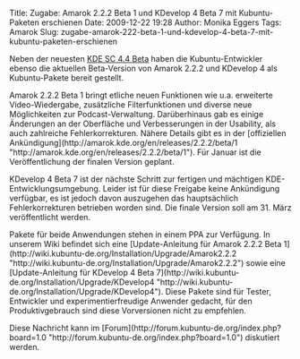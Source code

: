 Title: Zugabe: Amarok 2.2.2 Beta 1 und KDevelop 4 Beta 7 mit Kubuntu-Paketen erschienen
Date: 2009-12-22 19:28
Author: Monika Eggers
Tags: Amarok
Slug: zugabe-amarok-222-beta-1-und-kdevelop-4-beta-7-mit-kubuntu-paketen-erschienen

Neben der neuesten [KDE SC 4.4
Beta](http://www.kubuntu-de.org/nachrichten/software/kde/kde-sc-4-4-beta-2-mit-kubuntu-paketen-erschienen "http://www.kubuntu-de.org/nachrichten/software/kde/kde-sc-4-4-beta-2-mit-kubuntu-paketen-erschienen")
haben die Kubuntu-Entwickler ebenso die aktuellen Beta-Version von
Amarok 2.2.2 und KDevelop 4 als Kubuntu-Pakete bereit gestellt.

</p>
Amarok 2.2.2 Beta 1 bringt etliche neuen Funktionen wie u.a. erweiterte
Video-Wiedergabe, zusätzliche Filterfunktionen und diverse neue
Möglichkeiten zur Podcast-Verwaltung. Darüberhinaus gab es einige
Änderungen an der Oberfläche und Verbesserungen in der Usability, als
auch zahlreiche Fehlerkorrekturen. Nähere Details gibt es in der
[offiziellen
Ankündigung](http://amarok.kde.org/en/releases/2.2.2/beta/1 "http://amarok.kde.org/en/releases/2.2.2/beta/1").
Für Januar ist die Veröffentlichung der finalen Version geplant.

</p>
<!--break--><!--break-->

KDevelop 4 Beta 7 ist der nächste Schritt zur fertigen und mächtigen
KDE-Entwicklungsumgebung. Leider ist für diese Freigabe keine
Ankündigung verfügbar, es ist jedoch davon auszugehen das hauptsächlich
Fehlerkorrekturen betrieben worden sind. Die finale Version soll am 31.
März veröffentlicht werden.

</p>
Pakete für beide Anwendungen stehen in einem PPA zur Verfügung. In
unserem Wiki befindet sich eine [Update-Anleitung für Amarok 2.2.2 Beta
1](http://wiki.kubuntu-de.org/Installation/Upgrade/Amarok2.2.2 "http://wiki.kubuntu-de.org/Installation/Upgrade/Amarok2.2.2")
sowie eine [Update-Anleitung für KDevelop 4 Beta
7](http://wiki.kubuntu-de.org/Installation/Upgrade/KDevelop4 "http://wiki.kubuntu-de.org/Installation/Upgrade/KDevelop4").
Diese Pakete sind für Tester, Entwickler und experimentierfreudige
Anwender gedacht, für den Produktivgebrauch sind diese Vorversionen
nicht zu empfehlen.

</p>
Diese Nachricht kann im
[Forum](http://forum.kubuntu-de.org/index.php?board=1.0 "http://forum.kubuntu-de.org/index.php?board=1.0")
diskutiert werden.

</p>

